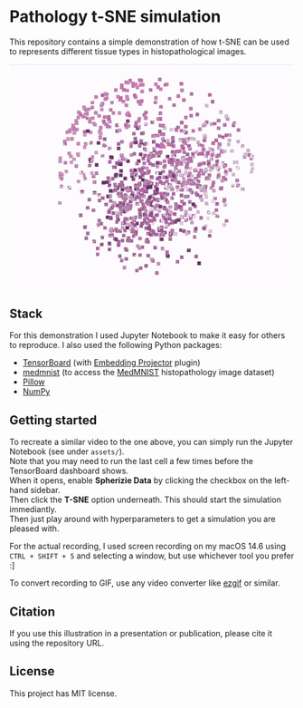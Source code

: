 # Pathology t-SNE simulation

This repository contains a simple demonstration of how t-SNE can be used to 
represents different tissue types in histopathological images.

<img src="assets/t-sne-simulation-pathology.gif" title="t-SNE" width=750 style="background-color:black">

## Stack

For this demonstration I used Jupyter Notebook to make it easy for others to reproduce.
I also used the following Python packages:
* [TensorBoard](https://pypi.org/project/tensorboard/) (with [Embedding Projector](https://www.tensorflow.org/tensorboard/tensorboard_projector_plugin) plugin)
* [medmnist](https://pypi.org/project/medmnist/) (to access the [MedMNIST](https://medmnist.com) histopathology image dataset)
* [Pillow](https://pypi.org/project/pillow/)
* [NumPy](https://pypi.org/project/numpy/)

## Getting started

To recreate a similar video to the one above, you can simply run the Jupyter Notebook (see under `assets/`).  
Note that you may need to run the last cell a few times before the TensorBoard dashboard shows.  
When it opens, enable **Spherizie Data** by clicking the checkbox on the left-hand sidebar.  
Then click the **T-SNE** option underneath. This should start the simulation immediantly.  
Then just play around with hyperparameters to get a simulation you are pleased with.

For the actual recording, I used screen recording on my macOS 14.6 using `CTRL + SHIFT + 5`
and selecting a window, but use whichever tool you prefer :]

To convert recording to GIF, use any video converter like [ezgif](https://ezgif.com/video-to-gif) or similar.

## Citation

If you use this illustration in a presentation or publication, please cite it using the repository URL.

## License

This project has MIT license.
